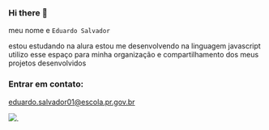 ### Hi there 👋

meu nome e `Eduardo Salvador`

estou estudando na alura
estou me desenvolvendo na linguagem javascript
utilizo esse espaço para minha organização e compartilhamento dos meus projetos desenvolvidos

### Entrar em contato:
eduardo.salvador01@escola.pr.gov.br

![](https://media.tenor.com/-8McYNLgA-wAAAAC/el-mejor.gif).
